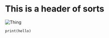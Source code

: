 # This is a header of sorts #

![Thing](https://octodex.github.com/images/yaktocat.png)

```
print(hello)
```
